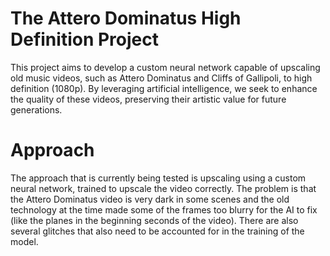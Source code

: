# The Attero Dominatus High Definition Project

This project aims to develop a custom neural network capable of upscaling old music videos, such as Attero Dominatus and Cliffs of Gallipoli, to high definition (1080p). By leveraging artificial intelligence, we seek to enhance the quality of these videos, preserving their artistic value for future generations.

# Approach

The approach that is currently being tested is upscaling using a custom neural network, trained to upscale the video correctly. The problem is that the Attero Dominatus video is very dark in some scenes and the old technology at the time made some of the frames too blurry for the AI to fix (like the planes in the beginning seconds of the video). There are also several glitches that also need to be accounted for in the training of the model.
